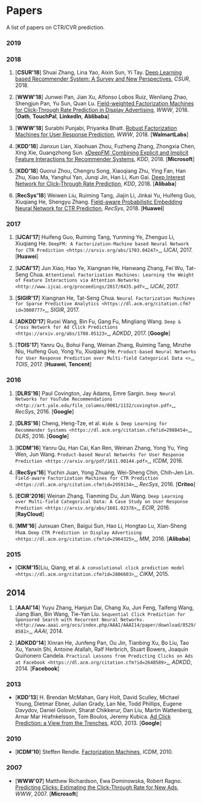 # Papers

A list of papers on CTR/CVR prediction.


### 2019


### 2018

1. [**CSUR'18**] Shuai Zhang, Lina Yao, Aixin Sun, Yi Tay. [Deep Learning based Recommender System: A Survey and New Perspectives](https://arxiv.org/pdf/1707.07435.pdf), *CSUR*, 2018.

1. [**WWW'18**] Junwei Pan, Jian Xu, Alfonso Lobos Ruiz, Wenliang Zhao, Shengjun Pan, Yu Sun, Quan Lu. [Field-weighted Factorization Machines for Click-Through Rate Prediction in Display Advertising](https://arxiv.org/pdf/1806.03514.pdf), *WWW*, 2018. [**Oath**, **TouchPal**, **LinkedIn**, **Ablibaba**]

1. [**WWW'18**] Surabhi Punjabi, Priyanka Bhatt. [Robust Factorization Machines for User Response Prediction](http://wnzhang.net/share/rtb-papers/rfm-www.pdf), *WWW*, 2018. [**WalmartLabs**]

1. [**KDD'18**] Jianxun Lian, Xiaohuan Zhou, Fuzheng Zhang, Zhongxia Chen, Xing Xie, Guangzhong Sun. [xDeepFM: Combining Explicit and Implicit Feature Interactions for Recommender Systems](https://arxiv.org/pdf/1803.05170.pdf), *KDD*, 2018. [**Microsoft**]

1. [**KDD'18**] Guorui Zhou, Chengru Song, Xiaoqiang Zhu, Ying Fan, Han Zhu, Xiao Ma, Yanghui Yan, Junqi Jin, Han Li, Kun Gai. [Deep Interest Network for Click-Through Rate Prediction](https://arxiv.org/pdf/1706.06978.pdf), *KDD*, 2018. [**Alibaba**]

1. [**RecSys'18**] Weiwen Liu, Ruiming Tang, Jiajin Li, Jinkai Yu, Huifeng Guo, Xiuqiang He, Shengyu Zhang. [Field-aware Probabilistic Embedding Neural Network for CTR Prediction](https://dl.acm.org/citation.cfm?id=3240396), *RecSys*, 2018. [**Huawei**]



### 2017

1. [**IJCAI'17**] Huifeng Guo, Ruiming Tang, Yunming Ye, Zhenguo Li, Xiuqiang He. `DeepFM: A Factorization-Machine based Neural Network for CTR Prediction <https://arxiv.org/abs/1703.04247>`_, *IJCAI*, 2017. [**Huawei**]

1. [**IJCAI'17**] Jun Xiao, Hao Ye, Xiangnan He, Hanwang Zhang, Fei Wu, Tat-Seng Chua. `Attentional Factorization Machines: Learning the Weight of Feature Interactions via Attention Networks <http://www.ijcai.org/proceedings/2017/0435.pdf>`_, *IJCAI*, 2017.
   
1. [**SIGIR'17**] Xiangnan He, Tat-Seng Chua. `Neural Factorization Machines for Sparse Predictive Analytics <https://dl.acm.org/citation.cfm?id=3080777>`_, *SIGIR*, 2017.

1. [**ADKDD'17**] Ruoxi Wang, Bin Fu, Gang Fu, Mingliang Wang. `Deep & Cross Network for Ad Click Predictions <https://arxiv.org/abs/1708.05123>`_, *ADKDD*, 2017. [**Google**]

1. [**TOIS'17**] Yanru Qu, Bohui Fang, Weinan Zhang, Ruiming Tang, Minzhe Niu, Huifeng Guo, Yong Yu, Xiuqiang He. `Product-based Neural Networks for User Response Prediction over Multi-field Categorical Data <>`_, *TOIS*, 2017. [**Huawei**, **Tencent**]

### 2016

1. [**DLRS'16**] Paul Covington, Jay Adams, Emre Sargin. `Deep Neural Networks for YouTube Recommendations <http://art.yale.edu/file_columns/0001/1132/covington.pdf>`_, *RecSys*, 2016. [**Google**]

1. [**DLRS'16**] Cheng, Heng-Tze, et al. `Wide & Deep Learning for Recommender Systems <https://dl.acm.org/citation.cfm?id=2988454>`_, *DLRS*, 2016. [**Google**]

1. [**ICDM'16**] Yanru Qu, Han Cai, Kan Ren, Weinan Zhang, Yong Yu, Ying Wen, Jun Wang. `Product-based Neural Networks for User Response Prediction <https://arxiv.org/pdf/1611.00144.pdf>`_, *ICDM*, 2016.

1. [**RecSys'16**] Yuchin Juan, Yong Zhuang, Wei-Sheng Chin, Chih-Jen Lin. `Field-aware Factorization Machines for CTR Prediction <https://dl.acm.org/citation.cfm?id=2959134>`_, *RecSys*, 2016. [**Criteo**]
   
1. [**ECIR'2016**] Weinan Zhang, Tianming Du, Jun Wang. `Deep Learning over Multi-field Categorical Data: A Case Study on User Response Prediction <https://arxiv.org/abs/1601.02376>`_, *ECIR*, 2016. [**RayCloud**]

1. [**MM'16**] Junxuan Chen, Baigui Sun, Hao Li, Hongtao Lu, Xian-Sheng Hua. `Deep CTR Prediction in Display Advertising <https://dl.acm.org/citation.cfm?id=2964325>`_, *MM*, 2016. [**Alibaba**]  
   

### 2015

+ [**CIKM'15**]Liu, Qiang, et al. `A convolutional click prediction model <https://dl.acm.org/citation.cfm?id=2806603>`_, *CIKM*, 2015.
 

2014
----

1. [**AAAI'14**] Yuyu Zhang, Hanjun Dai, Chang Xu, Jun Feng, Taifeng Wang, Jiang Bian, Bin Wang, Tie-Yan Liu. `Sequential Click Prediction for Sponsored Search with Recurrent Neural Networks. <http://www.aaai.org/ocs/index.php/AAAI/AAAI14/paper/download/8529/8581>`_, *AAAI*, 2014.
   
1. [**ADKDD'14**] Xinran He, Junfeng Pan, Ou Jin, Tianbing Xu, Bo Liu, Tao Xu, Yanxin Shi, Antoine Atallah, Ralf Herbrich, Stuart Bowers, Joaquin Quiñonero Candela. `Practical Lessons from Predicting Clicks on Ads at Facebook <https://dl.acm.org/citation.cfm?id=2648589>`_, *ADKDD*, 2014. [**Facebook**]


### 2013
+ [**KDD'13**] H. Brendan McMahan, Gary Holt, David Sculley, Michael Young, Dietmar Ebner, Julian Grady, Lan Nie, Todd Phillips, Eugene Davydov, Daniel Golovin, Sharat Chikkerur, Dan Liu, Martin Wattenberg, Arnar Mar Hrafnkelsson, Tom Boulos, Jeremy Kubica. [Ad Click Prediction: a View from the Trenches](https://www.researchgate.net/publication/262412214_Ad_click_prediction_a_view_from_the_trenches), *KDD*, 2013. [**Google**]


### 2010
+ [**ICDM'10**] Steffen Rendle. [Factorization Machines](https://www.csie.ntu.edu.tw/~b97053/paper/Rendle2010FM.pdf), *ICDM*, 2010.


### 2007   
+ [**WWW'07**] Matthew Richardson, Ewa Dominowska, Robert Ragno. [Predicting Clicks: Estimating the Click-Through Rate for New Ads](https://dl.acm.org/citation.cfm?id=1242643), *WWW*, 2007. [**Microsoft**]

   

